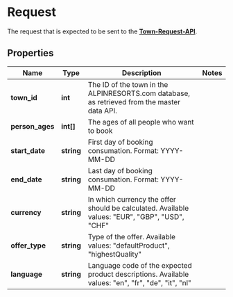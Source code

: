 # Request

The request that is expected to be sent to the [**Town-Request-API**](../Api/RequestTownApi.md).

## Properties

Name | Type | Description | Notes
------------ | ------------- | ------------- | -------------
**town_id** | **int** | The ID of the town in the ALPINRESORTS.com database, as retrieved from the master data API. | 
**person_ages** | **int[]** | The ages of all people who want to book | 
**start_date** | **string** | First day of booking consumation. Format: YYYY-MM-DD | 
**end_date** | **string** | Last day of booking consumation. Format: YYYY-MM-DD | 
**currency** | **string** | In which currency the offer should be calculated. Available values: "EUR", "GBP", "USD", "CHF" | 
**offer_type** | **string** | Type of the offer. Available values:  "defaultProduct", "highestQuality" | 
**language** | **string** | Language code of the expected product descriptions. Available values: "en", "fr", "de", "it", "nl" | 
